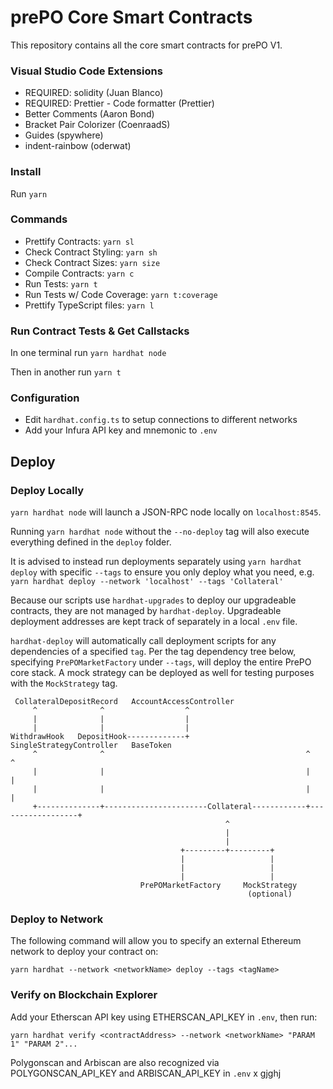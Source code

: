 # prePO Core Smart Contracts

This repository contains all the core smart contracts for prePO V1.

### Visual Studio Code Extensions

- REQUIRED: solidity (Juan Blanco)
- REQUIRED: Prettier - Code formatter (Prettier)
- Better Comments (Aaron Bond)
- Bracket Pair Colorizer (CoenraadS)
- Guides (spywhere)
- indent-rainbow (oderwat)

### Install

Run `yarn`

### Commands

- Prettify Contracts: `yarn sl`
- Check Contract Styling: `yarn sh`
- Check Contract Sizes: `yarn size`
- Compile Contracts: `yarn c`
- Run Tests: `yarn t`
- Run Tests w/ Code Coverage: `yarn t:coverage`
- Prettify TypeScript files: `yarn l`

### Run Contract Tests & Get Callstacks

In one terminal run `yarn hardhat node`

Then in another run `yarn t`

### Configuration

- Edit `hardhat.config.ts` to setup connections to different networks
- Add your Infura API key and mnemonic to `.env`

## Deploy

### Deploy Locally

`yarn hardhat node` will launch a JSON-RPC node locally on `localhost:8545`.

Running `yarn hardhat node` without the `--no-deploy` tag will also execute everything defined in the `deploy` folder.

It is advised to instead run deployments separately using `yarn hardhat deploy` with specific `--tags` to ensure you only
deploy what you need, e.g. `yarn hardhat deploy --network 'localhost' --tags 'Collateral'`

Because our scripts use `hardhat-upgrades` to deploy our upgradeable contracts, they are not managed by `hardhat-deploy`.
Upgradeable deployment addresses are kept track of separately in a local `.env` file.

`hardhat-deploy` will automatically call deployment scripts for any dependencies of a specified `tag`.
Per the tag dependency tree below, specifying `PrePOMarketFactory` under `--tags`, will deploy the entire PrePO core stack.
A mock strategy can be deployed as well for testing purposes with the `MockStrategy` tag.

     CollateralDepositRecord   AccountAccessController
         ^              ^                  ^
         |              |                  |
         |              |                  |
    WithdrawHook   DepositHook-------------+              SingleStrategyController   BaseToken
         ^              ^                                             ^                  ^
         |              |                                             |                  |
         |              |                                             |                  |
         +--------------+-----------------------Collateral------------+------------------+
                                                    ^
                                                    |
                                                    |
                                          +---------+---------+
                                          |                   |
                                          |                   |
                                          |                   |
                                 PrePOMarketFactory     MockStrategy
                                                         (optional)

### Deploy to Network

The following command will allow you to specify an external Ethereum network to deploy your contract on:

`yarn hardhat --network <networkName> deploy --tags <tagName>`

### Verify on Blockchain Explorer

Add your Etherscan API key using ETHERSCAN_API_KEY in `.env`, then run:

`yarn hardhat verify <contractAddress> --network <networkName> "PARAM 1" "PARAM 2"...`

Polygonscan and Arbiscan are also recognized via POLYGONSCAN_API_KEY and ARBISCAN_API_KEY in `.env`
x
gjghj